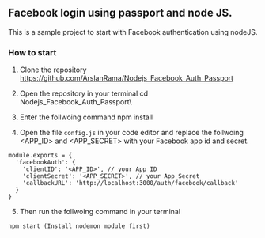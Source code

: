 ## Facebook login using passport and node JS.

This is a sample project to start with Facebook authentication using nodeJS. 

### How to start 

1. Clone the repository https://github.com/ArslanRama/Nodejs_Facebook_Auth_Passport

2. Open the repository in your terminal
cd Nodejs_Facebook_Auth_Passport\

3. Enter the follwoing command 
npm install

4. Open the file `config.js` in your code editor and replace the follwoing <APP_ID> and <APP_SECRET> with your Facebook app id and secret.

`````` JS
module.exports = {
  'facebookAuth': {
    'clientID': '<APP_ID>', // your App ID 
    'clientSecret': '<APP_SECRET>', // your App Secret
    'callbackURL': 'http://localhost:3000/auth/facebook/callback'
  }
}

``````
5. Then run the follwoing command in your terminal

```
npm start (Install nodemon module first)
```